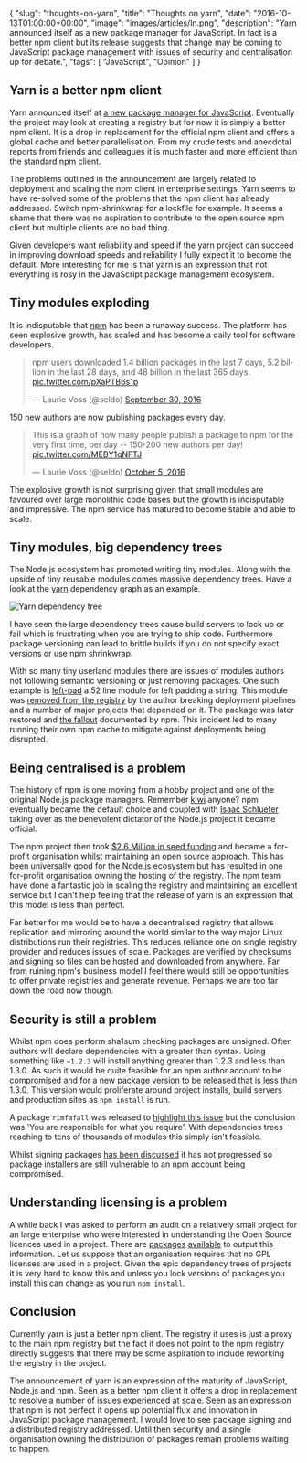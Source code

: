 {
  "slug": "thoughts-on-yarn",
  "title": "Thoughts on yarn",
  "date": "2016-10-13T01:00:00+00:00",
  "image": "images/articles/ln.png",
  "description": "Yarn announced itself as a new package manager for JavaScript. In fact is a better npm client but its release suggests that change may be coming to JavaScript package management with issues of security and centralisation up for debate.",
  "tags": [
    "JavaScript",
    "Opinion"
  ]
}

## Yarn is a better npm client

Yarn announced itself at [a new package manager for JavaScript][6]. Eventually the project may look at creating a registry but for now it is simply a better npm client. It is a drop in replacement for the official npm client and offers a global cache and better parallelisation. From my crude tests and anecdotal reports from friends and colleagues it is much faster and more efficient than the standard npm client. 

The problems outlined in the announcement are largely related to deployment and scaling the npm client in enterprise settings. Yarn seems to have re-solved some of the problems that the npm client has already addressed. Switch npm-shrinkwrap for a lockfile for example. It seems a shame that there was no aspiration to contribute to the open source npm client but multiple clients are no bad thing. 

Given developers want reliability and speed if the yarn project can succeed in improving download speeds and reliability I fully expect it to become the default. More interesting for me is that yarn is an expression that not everything is rosy in the JavaScript package management ecosystem.

## Tiny modules exploding

It is indisputable that [npm][2] has been a runaway success. The platform has seen explosive growth, has scaled and has become a daily tool for software developers.

<blockquote class="twitter-tweet" data-lang="en"><p lang="en" dir="ltr">npm users downloaded 1.4 billion packages in the last 7 days, 5.2 billion in the last 28 days, and 48 billion in the last 365 days. <a href="https://t.co/pXaPTB6s1p">pic.twitter.com/pXaPTB6s1p</a></p>&mdash; Laurie Voss (@seldo) <a href="https://twitter.com/seldo/status/781716700618260482">September 30, 2016</a></blockquote>
<script async src="//platform.twitter.com/widgets.js" charset="utf-8"></script> 

150 new authors are now publishing packages every day. 

<blockquote class="twitter-tweet" data-lang="en"><p lang="en" dir="ltr">This is a graph of how many people publish a package to npm for the very first time, per day -- 150-200 new authors per day! <a href="https://t.co/MEBY1qNFTJ">pic.twitter.com/MEBY1qNFTJ</a></p>&mdash; Laurie Voss (@seldo) <a href="https://twitter.com/seldo/status/783811524498296832">October 5, 2016</a></blockquote>
<script async src="//platform.twitter.com/widgets.js" charset="utf-8"></script>

The explosive growth is not surprising given that small modules are favoured over large monolithic code bases but the growth is indisputable and impressive. The npm service has matured to become stable and able to scale.

## Tiny modules, big dependency trees

The Node.js ecosystem has promoted writing tiny modules. Along with the upside of tiny reusable modules comes massive dependency trees. Have a look at the [yarn][1] dependency graph as an example. 

![Yarn dependency tree][14]

I have seen the large dependency trees cause build servers to lock up or fail which is frustrating when you are trying to ship code. Furthermore package versioning can lead to brittle builds if you do not specify exact versions or use npm shrinkwrap. 

With so many tiny userland modules there are issues of modules authors not following semantic versioning or just removing packages. One such example is [left-pad][3] a 52 line module for left padding a string. This module was [removed from the registry][4] by the author breaking deployment pipelines and a number of major projects that depended on it. The package was later restored and [the fallout][5] documented by npm. This incident led to many running their own npm cache to mitigate against deployments being disrupted.

## Being centralised is a problem

The history of npm is one moving from a hobby project and one of the original Node.js package managers. Remember [kiwi][9] anyone? npm eventually became the default choice and coupled with [Isaac Schlueter][10] taking over as the benevolent dictator of the Node.js project it became official. 

The npm project then took [$2.6 Million in seed funding][11] and became a for-profit organisation whilst maintaining an open source approach. This has been universally good for the Node.js ecosystem but has resulted in one for-profit organisation owning the hosting of the registry. The npm team have done a fantastic job in scaling the registry and maintaining an excellent service but I can't help feeling that the release of yarn is an expression that this model is less than perfect.

Far better for me would be to have a decentralised registry that allows replication and mirroring around the world similar to the way major Linux distributions run their registries. This reduces reliance one on single registry provider and reduces issues of scale. Packages are verified by checksums and signing so files can be hosted and downloaded from anywhere. Far from ruining npm's business model I feel there would still be opportunities to offer private registries and generate revenue. Perhaps we are too far down the road now though.

## Security is still a problem

Whilst npm does perform sha1sum checking packages are unsigned. Often authors will declare dependencies with a greater than syntax. Using something like `~1.2.3` will install anything greater than 1.2.3 and less than 1.3.0. As such it would be quite feasible for an npm author account to be compromised and for a new package version to be released that is less than 1.3.0. This version would proliferate around project installs, build servers and production sites as `npm install` is run.

A package `rimfafall` was released to [highlight this issue][7] but the conclusion was 'You are responsible for what you require'. With dependencies trees reaching to tens of thousands of modules this simply isn't feasible.

Whilst signing packages [has been discussed][8] it has not progressed so package installers are still vulnerable to an npm account being compromised. 

## Understanding licensing is a problem

A while back I was asked to perform an audit on a relatively small project for an large enterprise who were interested in understanding the Open Source licences used in a project. There are [packages][12] [available][13] to output this information. Let us suppose that an organisation requires that no GPL licenses are used in a project. Given the epic dependency trees of projects it is very hard to know this and unless you lock versions of packages you install this can change as you run `npm install`.

## Conclusion

Currently yarn is just a better npm client. The registry it uses is just a proxy to the main npm registry but the fact it does not point to the npm registry directly suggests that there may be some aspiration to include reworking the registry in the project.

The announcement of yarn is an expression of the maturity of JavaScript, Node.js and npm. Seen as a better npm client it offers a drop in replacement to resolve a number of issues experienced at scale. Seen as an expression that npm is not perfect it opens up potential flux and innovation in JavaScript package management. I would love to see package signing and a distributed registry addressed. Until then security and a single organisation owning the distribution of packages remain problems waiting to happen. 

[1]: http://npm.anvaka.com/#/view/2d/yarn
[2]: https://www.npmjs.com/
[3]: https://github.com/stevemao/left-pad/blob/master/index.js
[4]: http://www.theregister.co.uk/2016/03/23/npm_left_pad_chaos/
[5]: http://blog.npmjs.org/post/141577284765/kik-left-pad-and-npm
[6]: https://code.facebook.com/posts/1840075619545360/yarn-a-new-package-manager-for-javascript/
[7]: https://blog.liftsecurity.io/2015/01/27/a-malicious-module-on-npm
[8]: https://github.com/node-forward/discussions/issues/29
[9]: https://github.com/ciaranj/kiwi
[10]: http://blog.izs.me/
[11]: http://blog.npmjs.org/post/76320673650/funding
[12]: https://www.npmjs.com/package/nlf
[13]: https://github.com/marcello3d/node-licensecheck
[14]: /images/articles/yarn-dependencies.png "Yarn dependency tree"
